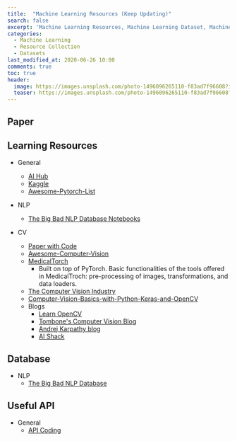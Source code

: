 ```yaml
---
title:  "Machine Learning Resources (Keep Updating)"
search: false
excerpt: 'Machine Learning Resources, Machine Learning Dataset, Machine Learning Open-sourced Algorithm, Online Learning Resources'
categories: 
  - Machine Learning
  - Resource Collection
  - Datasets
last_modified_at: 2020-06-26 10:00
comments: true
toc: true
header:
  image: https://images.unsplash.com/photo-1496096265110-f83ad7f96608?ixlib=rb-1.2.1&ixid=eyJhcHBfaWQiOjEyMDd9&w=1000&q=80
  teaser: https://images.unsplash.com/photo-1496096265110-f83ad7f96608?ixlib=rb-1.2.1&ixid=eyJhcHBfaWQiOjEyMDd9&w=1000&q=80
---
```

## Paper

## Learning Resources
+ General
    - [AI Hub](https://aihub.cloud.google.com/)
    - [Kaggle](https://www.kaggle.com/)
    - [Awesome-Pytorch-List](https://github.com/bharathgs/Awesome-pytorch-list)

+ NLP
    - [The Big Bad NLP Database Notebooks](https://notebooks.quantumstat.com/)

+ CV
    - [Paper with Code](https://paperswithcode.com/)
    - [Awesome-Computer-Vision](https://github.com/jbhuang0604/awesome-computer-vision)
    - [MedicalTorch](https://medicaltorch.readthedocs.io/en/stable/getstarted.html)
        - Built on top of PyTorch. Basic functionalities of the tools offered in MedicalTroch: pre-processing of images, transformations, and data loaders.
    - [The Computer Vision Industry](https://www.cs.ubc.ca/~lowe/vision.html)
    - [Computer-Vision-Basics-with-Python-Keras-and-OpenCV](https://github.com/jrobchin/Computer-Vision-Basics-with-Python-Keras-and-OpenCV)
    - Blogs
        - [Learn OpenCV](https://www.learnopencv.com/)
        - [Tombone's Computer Vision Blog](https://www.computervisionblog.com/)
        - [Andrej Karpathy blog](http://karpathy.github.io/)
        - [AI Shack](https://aishack.in/)

## Database
+ NLP
    - [The Big Bad NLP Database](https://datasets.quantumstat.com/)

## Useful API
+ General
    - [API Coding](https://apicoding.io/)